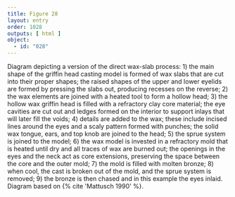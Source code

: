 ```yaml
---
title: Figure 28
layout: entry
order: 1028
outputs: [ html ]
object:
  - id: "028"
---
```


Diagram depicting a version of the direct wax-slab process: 1) the main shape of the griffin head casting model is formed of wax slabs that are cut into their proper shapes; the raised shapes of the upper and lower eyelids are formed by pressing the slabs out, producing recesses on the reverse; 2) the wax elements are joined with a heated tool to form a hollow head; 3) the hollow wax griffin head is filled with a refractory clay core material; the eye cavities are cut out and ledges formed on the interior to support inlays that will later fill the voids; 4) details are added to the wax; these include incised lines around the eyes and a scaly pattern formed with punches; the solid wax tongue, ears, and top knob are joined to the head; 5) the sprue system is joined to the model; 6) the wax model is invested in a refractory mold that is heated until dry and all traces of wax are burned out; the openings in the eyes and the neck act as core extensions, preserving the space between the core and the outer mold; 7) the mold is filled with molten bronze; 8) when cool, the cast is broken out of the mold, and the sprue system is removed; 9) the bronze is then chased and in this example the eyes inlaid. Diagram based on {% cite 'Mattusch 1990' %}.
